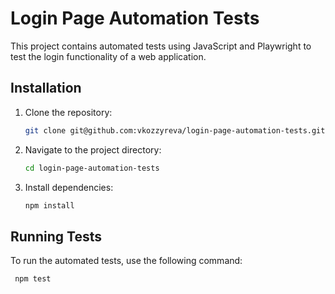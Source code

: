 # Login Page Automation Tests

This project contains automated tests using JavaScript and Playwright to test the login functionality of a web application.

## Installation

1. Clone the repository:

   ```bash
   git clone git@github.com:vkozzyreva/login-page-automation-tests.git

2. Navigate to the project directory:

   ```bash
   cd login-page-automation-tests

3. Install dependencies:

   ```bash
   npm install


## Running Tests

To run the automated tests, use the following command:

  ```bash
   npm test

